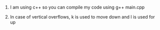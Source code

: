1. I am using c++ so you can compile my code using g++ main.cpp

2. In case of vertical overflows, k is used to move down and l is used for up